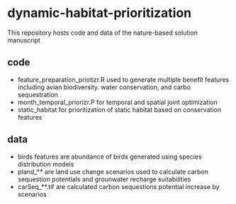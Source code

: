 # dynamic-habitat-prioritization
This repository hosts code and data of the nature-based solution manuscript
## code
* feature_preparation_priotizr.R used to generate multiple benefit features including avian biodiversity. water conservation, and carbo sequestration
* month_temporal_priorizr.P for temporal and spatial joint optimization 
* static_habitat for prioritization of static habitat based on conservation features

## data
* birds features are abundance of birds generated using species distribution models
* pland_** are land use change scenarios used to calculate carbon sequestion potentials and grounwater recharge suitabilities
* carSeq_**.tif are calculated carbon sequestions potential increase by scenarios
